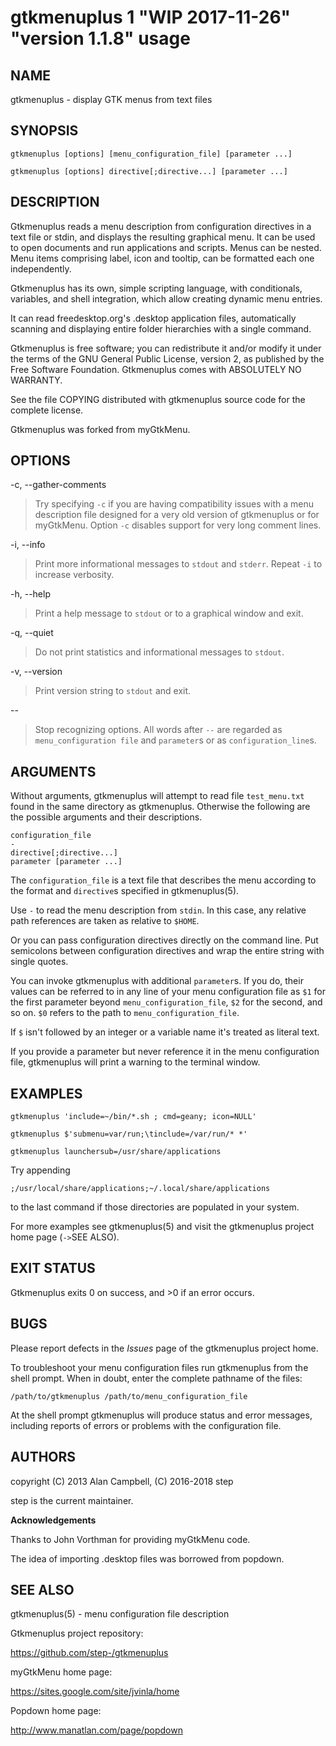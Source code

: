 # gtkmenuplus 1 "WIP 2017-11-26" "version 1.1.8" usage

## NAME

gtkmenuplus - display GTK menus from text files

## SYNOPSIS

    gtkmenuplus [options] [menu_configuration_file] [parameter ...]

    gtkmenuplus [options] directive[;directive...] [parameter ...]

## DESCRIPTION

Gtkmenuplus reads a menu description from configuration directives in a text
file or stdin, and displays the resulting graphical menu. It can be used to
open documents and run applications and scripts.  Menus can be nested. Menu
items comprising label, icon and tooltip, can be formatted each one
independently.

Gtkmenuplus has its own, simple scripting language, with conditionals,
variables, and shell integration, which allow creating dynamic menu entries.

It can read freedesktop.org's .desktop application files, automatically
scanning and displaying entire folder hierarchies with a single command.

Gtkmenuplus is free software; you can redistribute it and/or modify it under
the terms of the GNU General Public License, version 2, as published by the
Free Software Foundation. Gtkmenuplus comes with ABSOLUTELY NO WARRANTY.

See the file COPYING distributed with gtkmenuplus source code for the complete
license.

Gtkmenuplus was forked from myGtkMenu.

## OPTIONS

-c, --gather-comments

> Try specifying `-c` if you are having compatibility issues with a menu
description file designed for a very old version of gtkmenuplus or for
myGtkMenu. Option `-c` disables support for very long comment lines.

-i, --info

> Print more informational messages to `stdout` and `stderr`. Repeat `-i` to
increase verbosity.

-h, --help

> Print a help message to `stdout` or to a graphical window and exit.

-q, --quiet

> Do not print statistics and informational messages to `stdout`.

-v, --version

> Print version string to `stdout` and exit.

--

> Stop recognizing options. All words after `--` are regarded as
`menu_configuration file` and `parameter`s or as `configuration_line`s.

## ARGUMENTS

Without arguments, gtkmenuplus will attempt to read file `test_menu.txt` found
in the same directory as gtkmenuplus.  Otherwise the following are the possible
arguments and their descriptions.

    configuration_file
    -
    directive[;directive...]
    parameter [parameter ...]

The `configuration_file` is a text file that describes the menu according to
the format and `directive`s specified in gtkmenuplus(5).

Use `-` to read the menu description from `stdin`. In this case, any relative
path references are taken as relative to `$HOME`.

Or you can pass configuration directives directly on the command line. Put
semicolons between configuration directives and wrap the entire string with
single quotes.

You can invoke gtkmenuplus with additional `parameter`s.  If you do, their
values can be referred to in any line of your menu configuration file as `$1`
for the first parameter beyond `menu_configuration_file`, `$2` for the second,
and so on. `$0` refers to the path to `menu_configuration_file`.

If `$` isn't followed by an integer or a variable name it's treated as literal
text.

If you provide a parameter but never reference it in the menu configuration
file, gtkmenuplus will print a warning to the terminal window.

## EXAMPLES

    gtkmenuplus 'include=~/bin/*.sh ; cmd=geany; icon=NULL'        

    gtkmenuplus $'submenu=var/run;\tinclude=/var/run/* *'

    gtkmenuplus launchersub=/usr/share/applications

Try appending

    ;/usr/local/share/applications;~/.local/share/applications

to the last command if those directories are populated in your system.

For more examples see gtkmenuplus(5) and visit the gtkmenuplus project home
page (`->`SEE ALSO).

## EXIT STATUS

Gtkmenuplus exits 0 on success, and >0 if an error occurs.

## BUGS

Please report defects in the _Issues_ page of the gtkmenuplus project home.

To troubleshoot your menu configuration files run gtkmenuplus from the shell
prompt.  When in doubt, enter the complete pathname of the files:

    /path/to/gtkmenuplus /path/to/menu_configuration_file

At the shell prompt gtkmenuplus will produce status and error messages,
including reports of errors or problems with the configuration file.

## AUTHORS
 
copyright (C) 2013 Alan Campbell, (C) 2016-2018 step

step is the current maintainer.

**Acknowledgements**

Thanks to John Vorthman for providing myGtkMenu code.

The idea of importing .desktop files was borrowed from popdown.

## SEE ALSO

gtkmenuplus(5) - menu configuration file description

Gtkmenuplus project repository:

https://github.com/step-/gtkmenuplus

myGtkMenu home page:

https://sites.google.com/site/jvinla/home

Popdown home page:

http://www.manatlan.com/page/popdown

